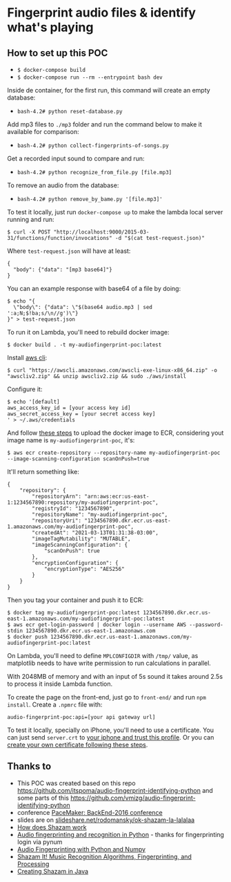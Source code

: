 # Fingerprint audio files & identify what's playing

## How to set up this POC

* `$ docker-compose build`
* `$ docker-compose run --rm --entrypoint bash dev`

Inside de container, for the first run, this command will create an empty database:
* `bash-4.2# python reset-database.py`

Add mp3 files to `./mp3` folder and run the command below to make it available for comparison:
* `bash-4.2# python collect-fingerprints-of-songs.py`

Get a recorded input sound to compare and run:
* `bash-4.2# python recognize_from_file.py [file.mp3]`

To remove an audio from the database:
* `bash-4.2# python remove_by_bame.py '[file.mp3]'`

To test it locally, just run `docker-compose up` to make the lambda local server running and run:

```
$ curl -X POST "http://localhost:9000/2015-03-31/functions/function/invocations" -d "$(cat test-request.json)"
```

Where `test-request.json` will have at least:

```
{
  "body": {"data": "[mp3 base64]"}
}
```

You can an example response with base64 of a file by doing:

```
$ echo "{
  \"body\": {"data": \"$(base64 audio.mp3 | sed ':a;N;$!ba;s/\n//g')\"}
}" > test-request.json
```

To run it on Lambda, you'll need to rebuild docker image:

```
$ docker build . -t my-audiofingerprint-poc:latest
```

Install [aws cli](https://docs.aws.amazon.com/cli/latest/userguide/cli-chap-welcome.html):

```
$ curl "https://awscli.amazonaws.com/awscli-exe-linux-x86_64.zip" -o "awscliv2.zip" && unzip awscliv2.zip && sudo ./aws/install
```

Configure it:

```
$ echo '[default]
aws_access_key_id = [your access key id]
aws_secret_access_key = [your secret access key]
' > ~/.aws/credentials
```

And follow [these steps](https://aws.amazon.com/fr/blogs/aws/new-for-aws-lambda-container-image-support/) to upload the docker image to ECR, considering yout image name is `my-audiofingerprint-poc`, it's:

```
$ aws ecr create-repository --repository-name my-audiofingerprint-poc --image-scanning-configuration scanOnPush=true
```

It'll return something like:

```
{
    "repository": {
        "repositoryArn": "arn:aws:ecr:us-east-1:1234567890:repository/my-audiofingerprint-poc",
        "registryId": "1234567890",
        "repositoryName": "my-audiofingerprint-poc",
        "repositoryUri": "1234567890.dkr.ecr.us-east-1.amazonaws.com/my-audiofingerprint-poc",
        "createdAt": "2021-03-13T01:31:38-03:00",
        "imageTagMutability": "MUTABLE",
        "imageScanningConfiguration": {
            "scanOnPush": true
        },
        "encryptionConfiguration": {
            "encryptionType": "AES256"
        }
    }
}
```

Then you tag your container and push it to ECR:

```
$ docker tag my-audiofingerprint-poc:latest 1234567890.dkr.ecr.us-east-1.amazonaws.com/my-audiofingerprint-poc:latest
$ aws ecr get-login-password | docker login --username AWS --password-stdin 1234567890.dkr.ecr.us-east-1.amazonaws.com
$ docker push 1234567890.dkr.ecr.us-east-1.amazonaws.com/my-audiofingerprint-poc:latest
```

On Lambda, you'll need to define `MPLCONFIGDIR` with `/tmp/` value, as matplotlib needs to have write permission to run calculations in parallel.

With 2048MB of memory and with an input of 5s sound it takes around 2.5s to process it inside Lambda function.

To create the page on the front-end, just go to `front-end/` and run `npm install`. Create a `.npmrc` file with:

```
audio-fingerprint-poc:api=[your api gateway url]
```

To test it locally, specially on iPhone, you'll need to use a certificate. You can just send `server.crt` to [your iphone and trust this profile](https://blog.httpwatch.com/2013/12/12/five-tips-for-using-self-signed-ssl-certificates-with-ios/). Or you can [create your own certificate following these steps](https://blog.httpwatch.com/2013/12/12/five-tips-for-using-self-signed-ssl-certificates-with-ios/).

## Thanks to
- This POC was created based on this repo https://github.com/itspoma/audio-fingerprint-identifying-python and some parts of this https://github.com/vmizg/audio-fingerprint-identifying-python
- conference [PaceMaker: BackEnd-2016 conference](http://www.pacemaker.in.ua/BackEnd-2016/about)
- slides are on [slideshare.net/rodomansky/ok-shazam-la-lalalaa](http://www.slideshare.net/rodomansky/ok-shazam-la-lalalaa)
- [How does Shazam work](http://coding-geek.com/how-shazam-works/)
- [Audio fingerprinting and recognition in Python](https://github.com/worldveil/dejavu) - thanks for fingerprinting login via pynum
- [Audio Fingerprinting with Python and Numpy](http://willdrevo.com/fingerprinting-and-audio-recognition-with-python/)
- [Shazam It! Music Recognition Algorithms, Fingerprinting, and Processing](https://www.toptal.com/algorithms/shazam-it-music-processing-fingerprinting-and-recognition)
- [Creating Shazam in Java](http://royvanrijn.com/blog/2010/06/creating-shazam-in-java/)
